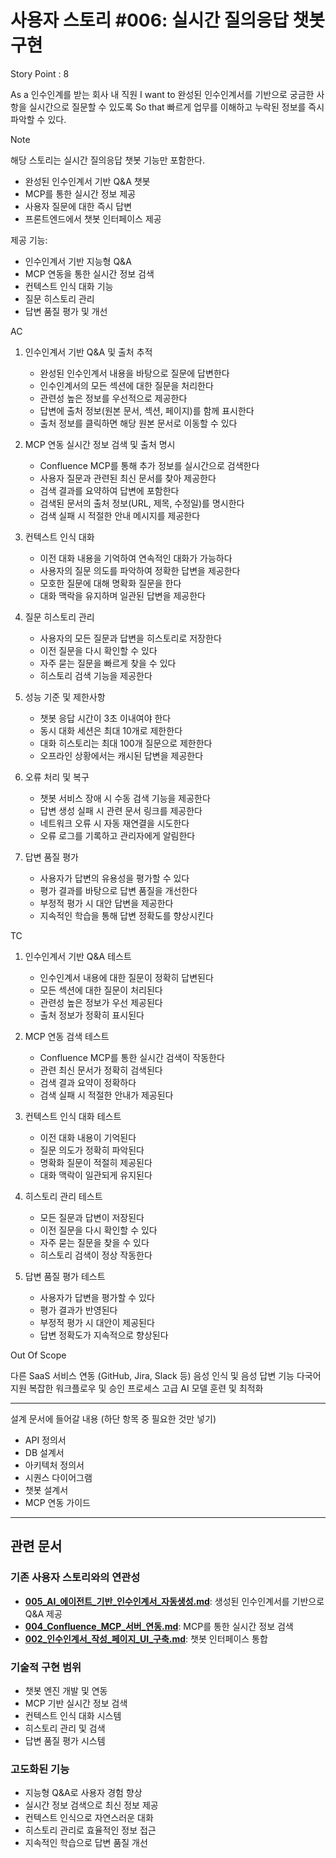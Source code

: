 # 사용자 스토리 #006: 실시간 질의응답 챗봇 구현

Story Point : 8

As a 인수인계를 받는 회사 내 직원
I want to 완성된 인수인계서를 기반으로 궁금한 사항을 실시간으로 질문할 수 있도록
So that 빠르게 업무를 이해하고 누락된 정보를 즉시 파악할 수 있다.

Note

해당 스토리는 실시간 질의응답 챗봇 기능만 포함한다.
- 완성된 인수인계서 기반 Q&A 챗봇
- MCP를 통한 실시간 정보 제공
- 사용자 질문에 대한 즉시 답변
- 프론트엔드에서 챗봇 인터페이스 제공

제공 기능:
- 인수인계서 기반 지능형 Q&A
- MCP 연동을 통한 실시간 정보 검색
- 컨텍스트 인식 대화 기능
- 질문 히스토리 관리
- 답변 품질 평가 및 개선

AC

1. 인수인계서 기반 Q&A 및 출처 추적
   - 완성된 인수인계서 내용을 바탕으로 질문에 답변한다
   - 인수인계서의 모든 섹션에 대한 질문을 처리한다
   - 관련성 높은 정보를 우선적으로 제공한다
   - 답변에 출처 정보(원본 문서, 섹션, 페이지)를 함께 표시한다
   - 출처 정보를 클릭하면 해당 원본 문서로 이동할 수 있다

2. MCP 연동 실시간 정보 검색 및 출처 명시
   - Confluence MCP를 통해 추가 정보를 실시간으로 검색한다
   - 사용자 질문과 관련된 최신 문서를 찾아 제공한다
   - 검색 결과를 요약하여 답변에 포함한다
   - 검색된 문서의 출처 정보(URL, 제목, 수정일)를 명시한다
   - 검색 실패 시 적절한 안내 메시지를 제공한다

3. 컨텍스트 인식 대화
   - 이전 대화 내용을 기억하여 연속적인 대화가 가능하다
   - 사용자의 질문 의도를 파악하여 정확한 답변을 제공한다
   - 모호한 질문에 대해 명확화 질문을 한다
   - 대화 맥락을 유지하며 일관된 답변을 제공한다

4. 질문 히스토리 관리
   - 사용자의 모든 질문과 답변을 히스토리로 저장한다
   - 이전 질문을 다시 확인할 수 있다
   - 자주 묻는 질문을 빠르게 찾을 수 있다
   - 히스토리 검색 기능을 제공한다

5. 성능 기준 및 제한사항
   - 챗봇 응답 시간이 3초 이내여야 한다
   - 동시 대화 세션은 최대 10개로 제한한다
   - 대화 히스토리는 최대 100개 질문으로 제한한다
   - 오프라인 상황에서는 캐시된 답변을 제공한다

6. 오류 처리 및 복구
   - 챗봇 서비스 장애 시 수동 검색 기능을 제공한다
   - 답변 생성 실패 시 관련 문서 링크를 제공한다
   - 네트워크 오류 시 자동 재연결을 시도한다
   - 오류 로그를 기록하고 관리자에게 알림한다

7. 답변 품질 평가
   - 사용자가 답변의 유용성을 평가할 수 있다
   - 평가 결과를 바탕으로 답변 품질을 개선한다
   - 부정적 평가 시 대안 답변을 제공한다
   - 지속적인 학습을 통해 답변 정확도를 향상시킨다

TC

1. 인수인계서 기반 Q&A 테스트
   - 인수인계서 내용에 대한 질문이 정확히 답변된다
   - 모든 섹션에 대한 질문이 처리된다
   - 관련성 높은 정보가 우선 제공된다
   - 출처 정보가 정확히 표시된다

2. MCP 연동 검색 테스트
   - Confluence MCP를 통한 실시간 검색이 작동한다
   - 관련 최신 문서가 정확히 검색된다
   - 검색 결과 요약이 정확하다
   - 검색 실패 시 적절한 안내가 제공된다

3. 컨텍스트 인식 대화 테스트
   - 이전 대화 내용이 기억된다
   - 질문 의도가 정확히 파악된다
   - 명확화 질문이 적절히 제공된다
   - 대화 맥락이 일관되게 유지된다

4. 히스토리 관리 테스트
   - 모든 질문과 답변이 저장된다
   - 이전 질문을 다시 확인할 수 있다
   - 자주 묻는 질문을 찾을 수 있다
   - 히스토리 검색이 정상 작동한다

5. 답변 품질 평가 테스트
   - 사용자가 답변을 평가할 수 있다
   - 평가 결과가 반영된다
   - 부정적 평가 시 대안이 제공된다
   - 답변 정확도가 지속적으로 향상된다

Out Of Scope

다른 SaaS 서비스 연동 (GitHub, Jira, Slack 등)
음성 인식 및 음성 답변 기능
다국어 지원
복잡한 워크플로우 및 승인 프로세스
고급 AI 모델 훈련 및 최적화

-------------------

설계 문서에 들어갈 내용 (하단 항목 중 필요한 것만 넣기)
- API 정의서
- DB 설계서
- 아키텍처 정의서
- 시퀀스 다이어그램
- 챗봇 설계서
- MCP 연동 가이드

---

## 관련 문서

### **기존 사용자 스토리와의 연관성**
- **[005_AI_에이전트_기반_인수인계서_자동생성.md](./005_사용자스토리_AI_에이전트_기반_인수인계서_자동생성.md)**: 생성된 인수인계서를 기반으로 Q&A 제공
- **[004_Confluence_MCP_서버_연동.md](./004_사용자스토리_Confluence_MCP_서버_연동.md)**: MCP를 통한 실시간 정보 검색
- **[002_인수인계서_작성_페이지_UI_구축.md](./002_인수인계서_작성_페이지_UI_구축.md)**: 챗봇 인터페이스 통합

### **기술적 구현 범위**
- 챗봇 엔진 개발 및 연동
- MCP 기반 실시간 정보 검색
- 컨텍스트 인식 대화 시스템
- 히스토리 관리 및 검색
- 답변 품질 평가 시스템

### **고도화된 기능**
- 지능형 Q&A로 사용자 경험 향상
- 실시간 정보 검색으로 최신 정보 제공
- 컨텍스트 인식으로 자연스러운 대화
- 히스토리 관리로 효율적인 정보 접근
- 지속적인 학습으로 답변 품질 개선
